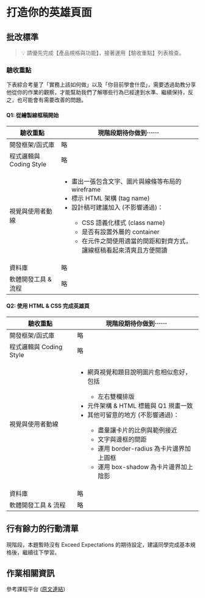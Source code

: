 # 打造你的英雄頁面

## 批改標準

> 💡  請優先完成【產品規格與功能】，接著運用【驗收重點】列表檢查。


### 驗收重點

下表綜合考量了「實務上該如何做」以及「你目前學會什麼」，需要透過助教分享他從你的作業的觀察，才能幫助我們了解哪些行為已經達到水準、繼續保持，反之，也可能會有需要改善的問題。

#### Q1: 從繪製線框稿開始

<table>
  <thead>
    <tr>
      <th>驗收重點</td>
      <th>現階段期待你做到⋯⋯</td>
    </tr>
  </thead>
  <tbody>
    <tr>
      <td>開發框架/函式庫</td>
      <td>略</td>
    </tr>
    <tr>
      <td>程式邏輯與 Coding Style</td>
      <td>略</td>
    </tr>
      <tr>
      <td>視覺與使用者動線</td>
      <td>
        <ul>
          <li>畫出一張包含文字、圖片與線條等布局的 wireframe</li>
          <li>標示 HTML 架構 (tag name)</li>
          <li>設計稿可建議加入 (不影響通過)：</li>
          <ul>
            <li>CSS 語義化樣式 (class name)</li>
            <li>是否有設置外層的 container</li>
            <li>在元件之間使用適當的間距和對齊方式，讓線框稿看起來清爽且方便閱讀</li>
          </ul>
        </ul>
      </td>
    </tr>
    <tr>
      <td>資料庫</td>
      <td>略</td>
    </tr>
      <tr>
      <td>軟體開發工具 & 流程</td>
      <td>略</td>
    </tr>
  </tbody>
</table>

#### Q2: 使用 HTML & CSS 完成英雄頁

<table>
  <thead>
    <tr>
      <th>驗收重點</td>
      <th>現階段期待你做到⋯⋯</td>
    </tr>
  </thead>
  <tbody>
    <tr>
      <td>開發框架/函式庫</td>
      <td>略</td>
    </tr>
    <tr>
      <td>程式邏輯與 Coding Style</td>
      <td>略</td>
    </tr>
      <tr>
      <td>視覺與使用者動線</td>
      <td>
        <ul>
          <li>網頁視覺和題目說明圖片愈相似愈好，包括</li>
          <ul>
            <li>左右雙欄排版</li>
          </ul>
          <li>元件架構 & HTML 標籤與 Q1 規畫一致</li>
          <li>其他可留意的地方 (不影響通過)：</li>
          <ul>
            <li>盡量讓卡片的比例與範例接近</li>
            <li>文字與邊框的間距</li>
            <li>運用 border-radius 為卡片邊界加上圓框</li>
            <li>運用 box-shadow 為卡片邊界加上陰影</li>
          </ul>
        </ul>
      </td>
    </tr>
    <tr>
      <td>資料庫</td>
      <td>略</td>
    </tr>
      <tr>
      <td>軟體開發工具 & 流程</td>
      <td>略</td>
    </tr>
  </tbody>
</table>

## 行有餘力的行動清單

現階段，本題暫時沒有 Exceed Expectations 的期待設定，建議同學完成基本規格後，繼續往下學習。

## 作業相關資訊

參考課程平台 (<a href="https://lighthouse.alphacamp.co/courses/39/assignments/929">原文連結</a>)

